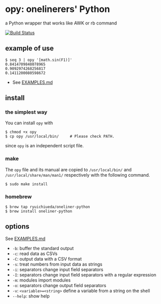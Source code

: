 # opy: onelinerers' Python

 a Python wrapper that works like AWK or rb command

[![Build Status](https://travis-ci.org/ryuichiueda/opy.svg?branch=master)](https://travis-ci.org/ryuichiueda/opy)

## example of use

```
$ seq 3 | opy '[math.sin(F1)]'
0.8414709848078965
0.9092974268256817
0.1411200080598672
```

* See [EXAMPLES.md](./EXAMPLES.md)

## install

### the simplest way

You can install `opy` with 

```
$ chmod +x opy
$ cp opy /usr/local/bin/     # Please check PATH.
```

since `opy` is an independent script file.

### make

The `opy` file and its manual are copied to `/usr/local/bin/` and `/usr/local/share/man/man1/` respectively with the following command.

```
$ sudo make install
```


### homebrew

```
$ brew tap ryuichiueda/oneliner-python
$ brew install oneliner-python
```

## options

See [EXAMPLES.md](./EXAMPLES.md)

* `-b`: buffer the standard output
* `-c`: read data as CSVs
* `-C`: output data with a CSV format
* `-s`: treat numbers from input data as strings
* `-i`: separators change input field separators
* `-I`: separators change input field separators with a regular expression
* `-m`: modules import modules
* `-o`: separators change output field separators
* `-v`: `<variable>=<string>` define a variable from a string on the shell
* `--help`: show help


